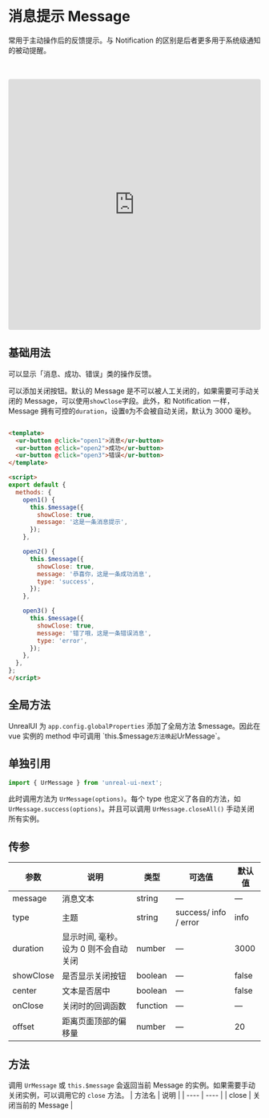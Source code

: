 <script setup>
  import MessageDemo from '../../src/components/message.vue';
</script>
# 消息提示 Message

常用于主动操作后的反馈提示。与 Notification 的区别是后者更多用于系统级通知的被动提醒。

<MessageDemo />
<br />
<br />

<iframe src="https://codesandbox.io/embed/message-uk8nt?fontsize=14&hidenavigation=1&module=%2Fsrc%2Fcomponents%2Fmessage.vue&theme=dark"
     style="width:100%; height:500px; border:0; border-radius: 4px; overflow:hidden;"
     title="message"
     allow="accelerometer; ambient-light-sensor; camera; encrypted-media; geolocation; gyroscope; hid; microphone; midi; payment; usb; vr; xr-spatial-tracking"
     sandbox="allow-forms allow-modals allow-popups allow-presentation allow-same-origin allow-scripts"
   ></iframe>

## 基础用法

可以显示「消息、成功、错误」类的操作反馈。

可以添加关闭按钮。默认的 Message 是不可以被人工关闭的，如果需要可手动关闭的 Message，可以使用`showClose`字段。此外，和 Notification 一样，Message 拥有可控的`duration`，设置`0`为不会被自动关闭，默认为 3000 毫秒。

```html

<template>
  <ur-button @click="open1">消息</ur-button>
  <ur-button @click="open2">成功</ur-button>
  <ur-button @click="open3">错误</ur-button>
</template>

<script>
export default {
  methods: {
    open1() {
      this.$message({
        showClose: true,
        message: '这是一条消息提示',
      });
    },

    open2() {
      this.$message({
        showClose: true,
        message: '恭喜你，这是一条成功消息',
        type: 'success',
      });
    },

    open3() {
      this.$message({
        showClose: true,
        message: '错了哦，这是一条错误消息',
        type: 'error',
      });
    },
  },
};
</script>
```



## 全局方法

UnrealUI 为 `app.config.globalProperties` 添加了全局方法 $message。因此在 vue 实例的 method 中可调用 `this.$message` 方法唤起 `UrMessage`。

## 单独引用

```javascript
import { UrMessage } from 'unreal-ui-next';
```

此时调用方法为 `UrMessage(options)`。每个 type 也定义了各自的方法，如 `UrMessage.success(options)`。并且可以调用 `UrMessage.closeAll()` 手动关闭所有实例。

## 传参
| 参数      | 说明          | 类型      | 可选值                           | 默认值  |
|---------- |-------------- |---------- |--------------------------------  |-------- |
| message | 消息文本 | string | — | — |
| type | 主题 | string | success/ info / error | info |
| duration | 显示时间, 毫秒。设为 0 则不会自动关闭 | number | — | 3000 |
| showClose | 是否显示关闭按钮 | boolean | — | false |
| center | 文本是否居中 | boolean | — | false |
| onClose | 关闭时的回调函数 | function | — | — |
| offset | 距离页面顶部的偏移量 | number | — | 20 |

## 方法
调用 `UrMessage` 或 `this.$message` 会返回当前 Message 的实例。如果需要手动关闭实例，可以调用它的 `close` 方法。
| 方法名 | 说明 |
| ---- | ---- |
| close | 关闭当前的 Message |